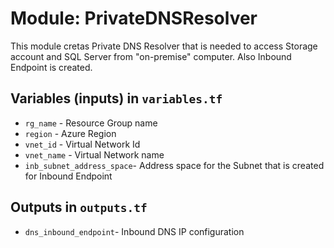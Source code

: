 # Module: PrivateDNSResolver
This module cretas Private DNS Resolver that is needed to access Storage account and SQL Server from "on-premise" computer. Also Inbound Endpoint is created.

## Variables (inputs) in `variables.tf`
* `rg_name` - Resource Group name
* `region` - Azure Region
* `vnet_id` - Virtual Network Id
* `vnet_name` - Virtual Network name
* `inb_subnet_address_space`- Address space for the Subnet that is created for Inbound Endpoint

## Outputs in `outputs.tf`
* `dns_inbound_endpoint`- Inbound DNS IP configuration

